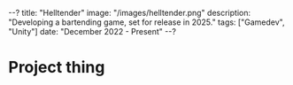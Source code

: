 --?
title: "Helltender"
image: "/images/helltender.png"
description: "Developing a bartending game, set for release in 2025."
tags: ["Gamedev", "Unity"]
date: "December 2022 - Present"
--?

# Project thing